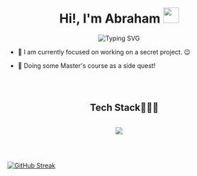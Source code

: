 
<h1 align="center">Hi!,  I'm Abraham <img src=
"https://media.giphy.com/media/hvRJCLFzcasrR4ia7z/giphy.gif" width="35"></h1>


<div align="center" style="border: px solid #000000;>

[![Typing SVG](https://readme-typing-svg.herokuapp.com?font=Robot-Bold&size=30&color=&center=true&vCenter=true&width=900&height=110&lines=Computer+Science+Graduate;ML+Enthusiast;Web+Designer;web+developer)](https://git.io/typing-svg)
</div>

  
-  🔭 I am currently focused on working on a secret project. 😉

- 💬 Doing some Master's course as a side quest!


<br>



<div id="user-content-toc">
  <ul align="center">
    <summary><h2 style="display: inline-block">Tech Stack👨🏻‍💻</h2></summary>
  </ul>
</div>
<!--tech stack icons-->
<p align="center">
  <a href="https://skillicons.dev">
    <img src="https://skillicons.dev/icons?i=cpp,java,js,html,css,postgres,express,figma,firebase,redis,linux,mongodb,mysql,nextjs,nodejs,postman,py,react,tailwind,ts,&perline=14" />
  </a>
</p>


<br><br>



<!--tech stack icons
<p align="center">
  <a href="https://git.io/streak-stats">
    <img src="https://streak-stats.demolab.com/?user=abrahamwari" alt="GitHub Streak"/>
  </a>
</p>
-->

[![GitHub Streak](https://streak-stats.demolab.com?user=abrahamwari&theme=nord&card_width=498)](https://git.io/streak-stats)
